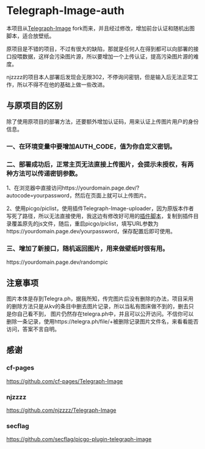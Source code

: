 # Telegraph-Image-auth

本项目从[Telegraph-Image](https://github.com/cf-pages/Telegraph-Image) fork而来，并且经过修改，增加前台认证和随机出图脚本，适合放壁纸。

原项目是不错的项目，不过有很大的缺陷，那就是任何人在得到都可以向部署的接口投喂数据，这样会污染图片源，所以要增加一个上传认证，提高污染图片源的难度。

njzzzz的项目本人部署后发现会无限302，不停询问密钥，但是输入后无法正常工作，所以不得不在他的基础上做一些改进。

## 与原项目的区别

除了使用原项目的部署方法，还要额外增加认证码，用来认证上传图片用户的身份信息。

### 一、在环境变量中要增加AUTH_CODE，值为你自定义密钥。

### 二、部署成功后，正常主页无法直接上传图片，会提示未授权，有两种方法可以传递密钥参数。
1、在浏览器中直接访问https://<span></span>yourdomain.page.dev/?autocode=yourpassword，然后在页面上就可以上传图片。

2、使用picgo/piclist，使用插件Telegraph-Image-uploader，因为原版本作者写死了路径，所以无法直接使用，我这边有修改好可用的[插件脚本](https://github.com/maytom2016/picgo-plugin-telegraph-image-auth)，复制到插件目录覆盖原先的js文件，随后，重启picgo/piclist，填写URL参数为https://<span></span>yourdomain.page.dev/yourpassword，保存配置后即可使用。

### 三、增加了新接口，随机返回图片，用来做壁纸时很有用。

https://<span></span>yourdomain.page.dev/randompic

## 注意事项

图片本体是存到Telegra.ph，据我所知，传完图片后没有删除的办法，项目采用的删除方法只是从kv的条目中删去图片记录，所以当私有图床做不到的，删去只是你自己看不到，
图片仍然存在telegra.ph中，并且可以公开访问。不信你可以删除一条记录，使用https://<span></span>telegra.ph/file/+被删除记录图片文件名，来看看能否访问，答案不言自明。


## 感谢
### cf-pages
https://github.com/cf-pages/Telegraph-Image
### njzzzz
https://github.com/njzzzz/Telegraph-Image
### secflag
https://github.com/secflag/picgo-plugin-telegraph-image
